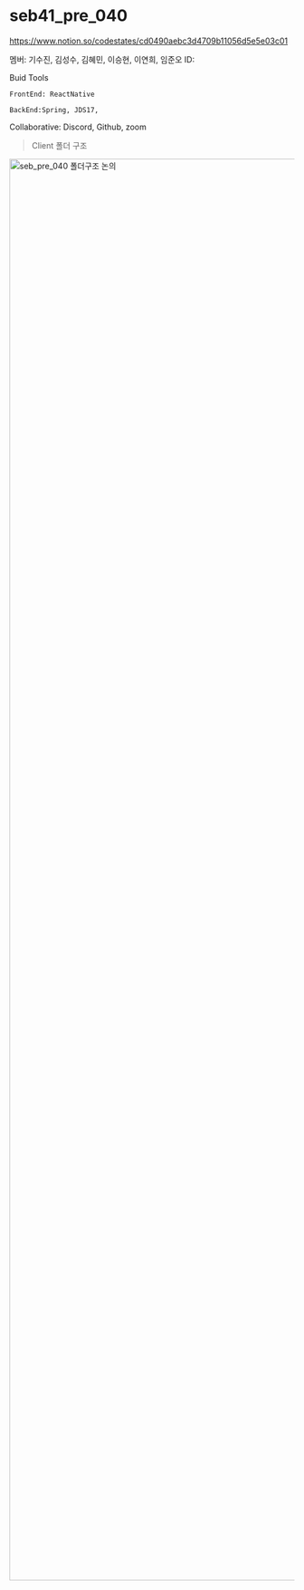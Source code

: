# seb41_pre_040

https://www.notion.so/codestates/cd0490aebc3d4709b11056d5e5e03c01

멤버: 기수진, 김성수, 김혜민, 이승현, 이연희, 임준오
ID: 

Buid Tools
    
    FrontEnd: ReactNative
    
    BackEnd:Spring, JDS17, 


Collaborative: Discord, Github, zoom


> Client 폴더 구조

<img width="2512" alt="seb_pre_040 폴더구조 논의" src="https://user-images.githubusercontent.com/65396939/208835890-33c2be65-e507-4ee8-9ea1-cb12b5fbe7a9.png">
